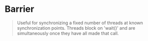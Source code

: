 # Barrier
> Useful for synchronizing a fixed number of threads at known synchronization
points.  Threads block on 'wait()' and are simultaneously once they have all
made that call.
